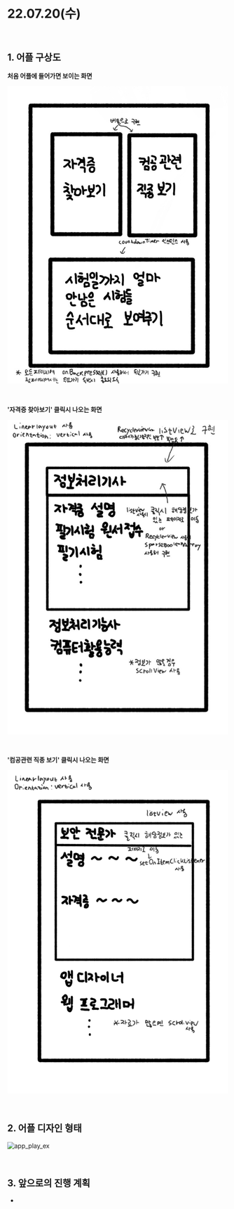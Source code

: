 # **22.07.20(수)**
<br/>

## **1. 어플 구상도**

**처음 어플에 들어가면 보이는 화면**

![Pic](./pic/secondmd_4.jpg)

<br/>

**'자격증 찾아보기' 클릭시 나오는 화면**

![Pic2](./pic/secondmd_3.jpg)

<br/>

**'컴공관련 직종 보기' 클릭시 나오는 화면**

![Pic3](./pic/secondmd_1.png)

<br/>

## **2. 어플 디자인 형태**

![app_play_ex](https://user-images.githubusercontent.com/62230117/179760681-9fe3613d-435a-4777-ba7f-c84b0098a793.gif)

<br/>

## **3. 앞으로의 진행 계획**

- 

<br/>
